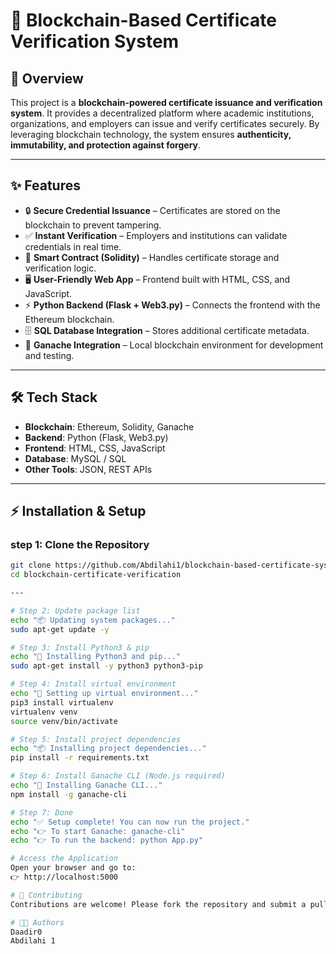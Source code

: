 # 🔗 Blockchain-Based Certificate Verification System

## 📌 Overview
This project is a **blockchain-powered certificate issuance and verification system**. It provides a decentralized platform where academic institutions, organizations, and employers can issue and verify certificates securely. By leveraging blockchain technology, the system ensures **authenticity, immutability, and protection against forgery**.

---

## ✨ Features
- 🔒 **Secure Credential Issuance** – Certificates are stored on the blockchain to prevent tampering.  
- ✅ **Instant Verification** – Employers and institutions can validate credentials in real time.  
- 📜 **Smart Contract (Solidity)** – Handles certificate storage and verification logic.  
- 🖥️ **User-Friendly Web App** – Frontend built with HTML, CSS, and JavaScript.  
- ⚡ **Python Backend (Flask + Web3.py)** – Connects the frontend with the Ethereum blockchain.  
- 🗄️ **SQL Database Integration** – Stores additional certificate metadata.  
- 🧪 **Ganache Integration** – Local blockchain environment for development and testing.  

---

## 🛠️ Tech Stack
- **Blockchain**: Ethereum, Solidity, Ganache  
- **Backend**: Python (Flask, Web3.py)  
- **Frontend**: HTML, CSS, JavaScript  
- **Database**: MySQL / SQL  
- **Other Tools**: JSON, REST APIs  

---


## ⚡ Installation & Setup

### step 1: Clone the Repository
```bash
git clone https://github.com/Abdilahi1/blockchain-based-certificate-system.git
cd blockchain-certificate-verification

---

# Step 2: Update package list
echo "📦 Updating system packages..."
sudo apt-get update -y

# Step 3: Install Python3 & pip
echo "🐍 Installing Python3 and pip..."
sudo apt-get install -y python3 python3-pip

# Step 4: Install virtual environment
echo "📂 Setting up virtual environment..."
pip3 install virtualenv
virtualenv venv
source venv/bin/activate

# Step 5: Install project dependencies
echo "📦 Installing project dependencies..."
pip install -r requirements.txt

# Step 6: Install Ganache CLI (Node.js required)
echo "🔗 Installing Ganache CLI..."
npm install -g ganache-cli

# Step 7: Done
echo "✅ Setup complete! You can now run the project."
echo "👉 To start Ganache: ganache-cli"
echo "👉 To run the backend: python App.py"

# Access the Application
Open your browser and go to:
👉 http://localhost:5000

# 🤝 Contributing
Contributions are welcome! Please fork the repository and submit a pull request.

# 👨‍💻 Authors
Daadir0
Abdilahi 1










